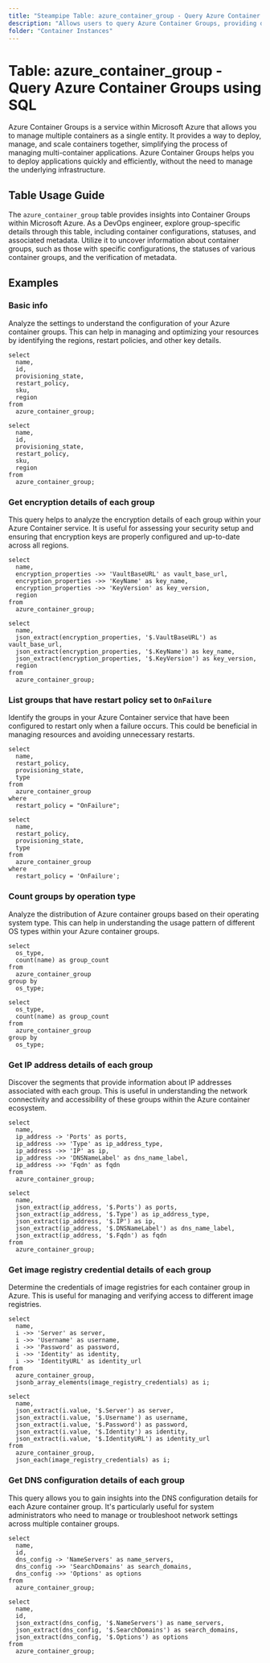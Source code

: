 ```yaml
---
title: "Steampipe Table: azure_container_group - Query Azure Container Groups using SQL"
description: "Allows users to query Azure Container Groups, providing detailed information about each container group's configuration, status, and metadata."
folder: "Container Instances"
---
```


# Table: azure_container_group - Query Azure Container Groups using SQL

Azure Container Groups is a service within Microsoft Azure that allows you to manage multiple containers as a single entity. It provides a way to deploy, manage, and scale containers together, simplifying the process of managing multi-container applications. Azure Container Groups helps you to deploy applications quickly and efficiently, without the need to manage the underlying infrastructure.

## Table Usage Guide

The `azure_container_group` table provides insights into Container Groups within Microsoft Azure. As a DevOps engineer, explore group-specific details through this table, including container configurations, statuses, and associated metadata. Utilize it to uncover information about container groups, such as those with specific configurations, the statuses of various container groups, and the verification of metadata.

## Examples

### Basic info
Analyze the settings to understand the configuration of your Azure container groups. This can help in managing and optimizing your resources by identifying the regions, restart policies, and other key details.

```sql+postgres
select
  name,
  id,
  provisioning_state,
  restart_policy,
  sku,
  region
from
  azure_container_group;
```

```sql+sqlite
select
  name,
  id,
  provisioning_state,
  restart_policy,
  sku,
  region
from
  azure_container_group;
```

### Get encryption details of each group
This query helps to analyze the encryption details of each group within your Azure Container service. It is useful for assessing your security setup and ensuring that encryption keys are properly configured and up-to-date across all regions.

```sql+postgres
select
  name,
  encryption_properties ->> 'VaultBaseURL' as vault_base_url,
  encryption_properties ->> 'KeyName' as key_name,
  encryption_properties ->> 'KeyVersion' as key_version,
  region
from
  azure_container_group;
```

```sql+sqlite
select
  name,
  json_extract(encryption_properties, '$.VaultBaseURL') as vault_base_url,
  json_extract(encryption_properties, '$.KeyName') as key_name,
  json_extract(encryption_properties, '$.KeyVersion') as key_version,
  region
from
  azure_container_group;
```

### List groups that have restart policy set to `OnFailure`
Identify the groups in your Azure Container service that have been configured to restart only when a failure occurs. This could be beneficial in managing resources and avoiding unnecessary restarts.

```sql+postgres
select
  name,
  restart_policy,
  provisioning_state,
  type
from
  azure_container_group
where
  restart_policy = "OnFailure";
```

```sql+sqlite
select
  name,
  restart_policy,
  provisioning_state,
  type
from
  azure_container_group
where
  restart_policy = 'OnFailure';
```

### Count groups by operation type
Analyze the distribution of Azure container groups based on their operating system type. This can help in understanding the usage pattern of different OS types within your Azure container groups.

```sql+postgres
select
  os_type,
  count(name) as group_count
from
  azure_container_group
group by
  os_type;
```

```sql+sqlite
select
  os_type,
  count(name) as group_count
from
  azure_container_group
group by
  os_type;
```

### Get IP address details of each group
Discover the segments that provide information about IP addresses associated with each group. This is useful in understanding the network connectivity and accessibility of these groups within the Azure container ecosystem.

```sql+postgres
select
  name,
  ip_address -> 'Ports' as ports,
  ip_address ->> 'Type' as ip_address_type,
  ip_address ->> 'IP' as ip,
  ip_address ->> 'DNSNameLabel' as dns_name_label,
  ip_address ->> 'Fqdn' as fqdn
from
  azure_container_group;
```

```sql+sqlite
select
  name,
  json_extract(ip_address, '$.Ports') as ports,
  json_extract(ip_address, '$.Type') as ip_address_type,
  json_extract(ip_address, '$.IP') as ip,
  json_extract(ip_address, '$.DNSNameLabel') as dns_name_label,
  json_extract(ip_address, '$.Fqdn') as fqdn
from
  azure_container_group;
```

### Get image registry credential details of each group
Determine the credentials of image registries for each container group in Azure. This is useful for managing and verifying access to different image registries.

```sql+postgres
select
  name,
  i ->> 'Server' as server,
  i ->> 'Username' as username,
  i ->> 'Password' as password,
  i ->> 'Identity' as identity,
  i ->> 'IdentityURL' as identity_url
from
  azure_container_group,
  jsonb_array_elements(image_registry_credentials) as i;
```

```sql+sqlite
select
  name,
  json_extract(i.value, '$.Server') as server,
  json_extract(i.value, '$.Username') as username,
  json_extract(i.value, '$.Password') as password,
  json_extract(i.value, '$.Identity') as identity,
  json_extract(i.value, '$.IdentityURL') as identity_url
from
  azure_container_group,
  json_each(image_registry_credentials) as i;
```

### Get DNS configuration details of each group
This query allows you to gain insights into the DNS configuration details for each Azure container group. It's particularly useful for system administrators who need to manage or troubleshoot network settings across multiple container groups.

```sql+postgres
select
  name,
  id,
  dns_config -> 'NameServers' as name_servers,
  dns_config ->> 'SearchDomains' as search_domains,
  dns_config ->> 'Options' as options
from
  azure_container_group;
```

```sql+sqlite
select
  name,
  id,
  json_extract(dns_config, '$.NameServers') as name_servers,
  json_extract(dns_config, '$.SearchDomains') as search_domains,
  json_extract(dns_config, '$.Options') as options
from
  azure_container_group;
```